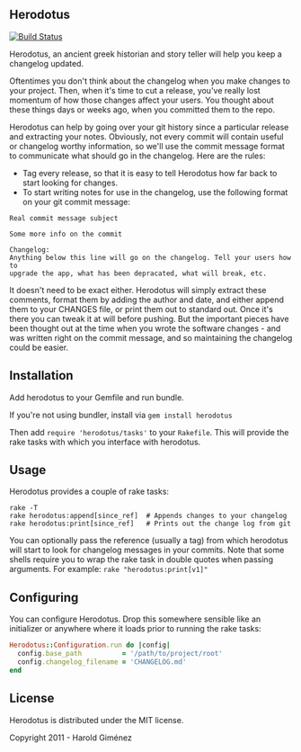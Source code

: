 Herodotus
---------

[![Build Status](http://travis-ci.org/hgimenez/herodotus.png)](http://travis-ci.org/hgimenez/herodotus)

Herodotus, an ancient greek historian and story teller will
help you keep a changelog updated.

Oftentimes you don't think about the changelog when you make changes to your
project. Then, when it's time to cut a release, you've really lost momentum
of how those changes affect your users. You thought about these things days or
weeks ago, when you committed them to the repo.

Herodotus can help by going over your git history since a particular release
and extracting your notes. Obviously, not every commit will contain useful or
changelog worthy information, so we'll use the commit message format to
communicate what should go in the changelog. Here are the rules:

* Tag every release, so that it is easy to tell Herodotus how far back to start
  looking for changes.
* To start writing notes for use in the changelog, use the following format on
  your git commit message:


```
Real commit message subject

Some more info on the commit

Changelog:
Anything below this line will go on the changelog. Tell your users how to
upgrade the app, what has been depracated, what will break, etc.
```

It doesn't need to be exact either. Herodotus will simply extract these
comments, format them by adding the author and date, and either append them to
your CHANGES file, or print them out to standard out. Once it's there you can
tweak it at will before pushing. But the important pieces have been thought out
at the time when you wrote the software changes - and was written right on the
commit message, and so maintaining the changelog could be easier.

## Installation

Add herodotus to your Gemfile and run bundle.

If you're not using bundler, install via `gem install herodotus`

Then add `require 'herodotus/tasks'` to your `Rakefile`. This will provide the rake tasks with which you interface with herodotus.

## Usage

Herodotus provides a couple of rake tasks:

```
rake -T
rake herodotus:append[since_ref]  # Appends changes to your changelog
rake herodotus:print[since_ref]   # Prints out the change log from git
```

You can optionally pass the reference (usually a tag) from which herodotus will start to look for changelog messages in your commits.
Note that some shells require you to wrap the rake task in double quotes when passing arguments. For example: `rake "herodotus:print[v1]"`

## Configuring

You can configure Herodotus. Drop this somewhere sensible like an initializer or anywhere where it loads prior to running the rake tasks:

```ruby
Herodotus::Configuration.run do |config|
  config.base_path          = '/path/to/project/root'
  config.changelog_filename = 'CHANGELOG.md'
end
```

## License

Herodotus is distributed under the MIT license.

Copyright 2011 - Harold Giménez
